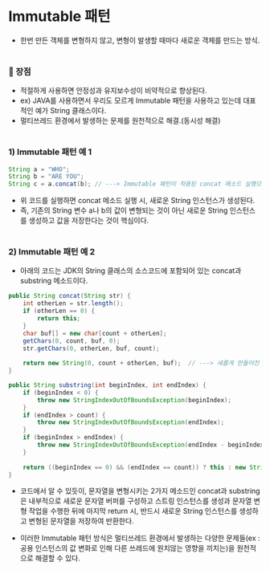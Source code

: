 # Immutable 패턴
- 한번 만든 객체를 변형하지 않고, 변형이 발생할 때마다 새로운 객체를 만드는 방식.<br/><br/>

### :star2: 장점
- 적절하게 사용하면 안정성과 유지보수성이 비약적으로 향상된다.
- ex) JAVA를 사용하면서 우리도 모르게 Immutable 패턴을 사용하고 있는데 대표적인 예가 String 클래스이다.
- 멀티쓰레드 환경에서 발생하는 문제를 원천적으로 해결.(동시성 해결)<br/><br/>


### 1) Immutable 패턴 예 1
```Java
String a = "WHO";
String b = "ARE YOU";
String c = a.concat(b); // ---> Immutable 패턴이 적용된 concat 메소드 실행으로 새로운 String 인스턴스가 생성되어 c에 인스턴스 참조 값이 저장. 
```
- 위 코드를 실행하면 concat 메소드 실행 시, 새로운 String 인스턴스가 생성된다. 
- 즉, 기존의 String 변수 a나 b의 값이 변형되는 것이 아닌 새로운 String 인스턴스를 생성하고 값을 저장한다는 것이 핵심이다.<br/><br/>



### 2) Immutable 패턴 예 2
- 아래의 코드는 JDK의 String 클래스의 소스코드에 포함되어 있는 concat과 substring 메소드이다.
```Java
public String concat(String str) {
    int otherLen = str.length();
    if (otherLen == 0) {
        return this;
    }
    char buf[] = new char[count + otherLen];
    getChars(0, count, buf, 0);
    str.getChars(0, otherLen, buf, count);
    
    return new String(0, count + otherLen, buf);  // ---> 새롭게 만들어진 문자들이 할당된 String 인스턴스를 새로 생성하여 반환.
}

public String substring(int beginIndex, int endIndex) {
    if (beginIndex < 0) {
        throw new StringIndexOutOfBoundsException(beginIndex);
    }
    if (endIndex > count) {
        throw new StringIndexOutOfBoundsException(endIndex);
    }
    if (beginIndex > endIndex) {
        throw new StringIndexOutOfBoundsException(endIndex - beginIndex);
    }
    
    return ((beginIndex == 0) && (endIndex == count)) ? this : new String(offset + beginIndex, endIndex - beginIndex, value);   // ---> 새롭게 만들어진 문자들이 할당된 String 인스턴스를 새로 생성하여 반환.
}
```
- 코드에서 알 수 있듯이, 문자열을 변형시키는 2가지 메소드인 concat과 substring은 내부적으로 새로운 문자열 버퍼를 구성하고 스트링 인스턴스를 생성과 문자열 변형 작업을 수행한 뒤에 마지막 return 시, 반드시 새로운 String 인스턴스를 생성하고 변형된 문자열을 저장하여 반환한다. 


- 이러한 Immutable 패턴 방식은 멀티쓰레드 환경에서 발생하는 다양한 문제들(ex : 공용 인스턴스의 값 변화로 인해 다른 쓰레드에 원치않는 영향을 끼치는)을 원천적으로 해결할 수 있다.<br/><br/><br/><br/>
